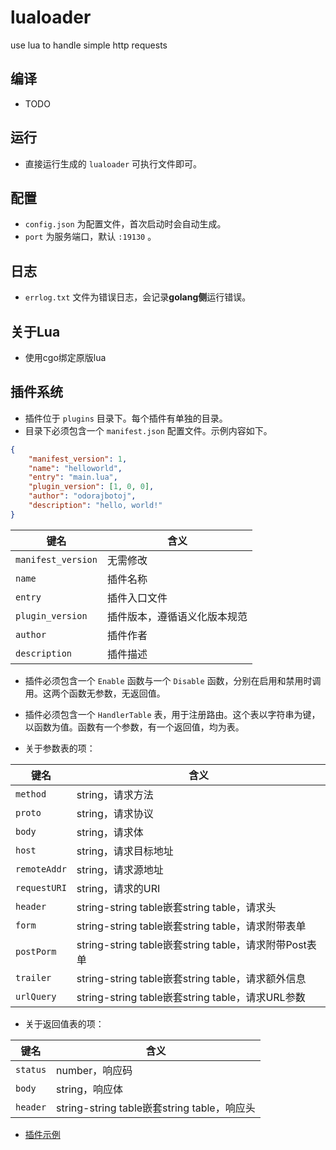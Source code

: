 # lualoader

use lua to handle simple http requests

## 编译

+ TODO

## 运行

+ 直接运行生成的 `lualoader` 可执行文件即可。

## 配置

+ `config.json` 为配置文件，首次启动时会自动生成。
+ `port` 为服务端口，默认 `:19130` 。

## 日志

+ `errlog.txt` 文件为错误日志，会记录**golang侧**运行错误。

## 关于Lua

+ 使用cgo绑定原版lua

## 插件系统

+ 插件位于 `plugins` 目录下。每个插件有单独的目录。
+ 目录下必须包含一个 `manifest.json` 配置文件。示例内容如下。

```json
{
    "manifest_version": 1,
    "name": "helloworld",
    "entry": "main.lua",
    "plugin_version": [1, 0, 0],
    "author": "odorajbotoj",
    "description": "hello, world!"
}
```

| 键名 | 含义 |
| --- | --- |
| `manifest_version` | 无需修改 |
| `name` | 插件名称 |
| `entry` | 插件入口文件 |
| `plugin_version` | 插件版本，遵循语义化版本规范 |
| `author` | 插件作者 |
| `description` | 插件描述 |

+ 插件必须包含一个 `Enable` 函数与一个 `Disable` 函数，分别在启用和禁用时调用。这两个函数无参数，无返回值。
+ 插件必须包含一个 `HandlerTable` 表，用于注册路由。这个表以字符串为键，以函数为值。函数有一个参数，有一个返回值，均为表。

+ 关于参数表的项：

| 键名 | 含义 |
| --- | --- |
| `method` | string，请求方法 |
| `proto` | string，请求协议 |
| `body` | string，请求体 |
| `host` | string，请求目标地址 |
| `remoteAddr` | string，请求源地址 |
| `requestURI` | string，请求的URI |
| `header` | string-string table嵌套string table，请求头 |
| `form` | string-string table嵌套string table，请求附带表单 |
| `postPorm` | string-string table嵌套string table，请求附带Post表单 |
| `trailer` | string-string table嵌套string table，请求额外信息 |
| `urlQuery` | string-string table嵌套string table，请求URL参数 |

+ 关于返回值表的项：

| 键名 | 含义 |
| --- | --- |
| `status` | number，响应码 |
| `body` | string，响应体 |
| `header` | string-string table嵌套string table，响应头 |

+ [插件示例](https://github.com/sapidexs/lualoader-plugin-demo)
